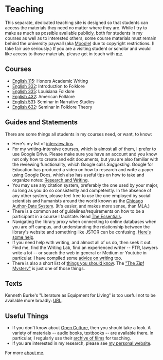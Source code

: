 # Teaching

This separate, dedicated teaching site is designed so that students can access the materials they need no matter where they are. While I try to make as much as possible available publicly, both for students in my courses as well as to interested others, some course materials must remain behind the university paywall (aka [Moodle][]) due to copyright restrictions. (I take fair use seriously.) If you are a visiting student or scholar and would like access to those materials, please get in touch with [me][].

[Moodle]: http://moodle.louisiana.edu/
[me]: http://johnlaudun.net/about/

## Courses

* [English 115](115/index.md): Honors Academic Writing
* [English 332](332/index.md): Introduction to Folklore
* [English 335](335/index.md): Louisiana Folklore
* [English 432](432/): American Folklore
* [English 531](531/index.md): Seminar in Narrative Studies
* [English 632](632/index.md): Seminar in Folklore Theory


## Guides and Statements

There are some things all students in my courses need, or want, to know:

* Here's my list of [interview tips](guides/interview_tips.md).
* For my writing-intensive courses, which is almost all of them, I prefer to use Google Drive. Please make sure you have an account and you know not only how to create and edit documents, but you are also familiar with the reviewing functionality, which Google calls *Suggesting*. Google for Education has produced a video on how to research and write a paper using Google Docs, which also has useful tips on how to take and organize notes: [Research and Writing](https://applieddigitalskills.withgoogle.com/c/college-and-continuing-education/en/research-and-writing/overview.html).
* You may use any citation system, preferably the one used by your major, so long as you do so consistently and competently. In the absence of any other system, please feel free to use the one employed by social scientists and humanists around the world known as the [Chicago Author-Date System](guides/cad.md). (It's easier, and makes more sense, than MLA.)
* There is a common set of guidelines/requirements on how to be a participant in a course I facilitate. Read [The Essentials](guides/essentials.md).
* Navigating the library proxy when connecting to online databases when you are off campus, and understanding the relationship between the library's website and something like JSTOR can be confusing. [Here's some help](guides/access.md).
* If you need help with writing, and almost all of us do, then seek it out. Find me, find the Writing Lab, find an experienced writer -- FTR, lawyers write a lot -- or search the web in general or Medium or Youtube in particular. I have compiled some [advice on writing](guides/writing.md) too.
* There is also a short list of [things you should know](guides/know.md). The ["The Zipf Mystery"](https://www.youtube.com/watch?v=fCn8zs912OE) is just one of those things.

## Texts

Kenneth Burke's "Literature as Equipment for Living" is too useful not to be available more broadly: [URL](./texts/Burke_1941.pdf).


## Useful Things

* If you don't know about [Open Culture][], then you should take a look. A variety of materials -- audio books, textbooks -- are available there. In particular, I regularly use their [archive of films][] for teaching.
* If you are interested in my research, please see [my personal website][JL.o].

[Open Culture]: http://www.openculture.com
[archive of films]: http://www.openculture.com/freemoviesonline
[JL.o]: http://johnlaudun.org/

[^1]: Not everything is on this website yet: migrations are slow processes, if only to simplify maintenance of materials. Fellow faculty should feel free to adapt / adopt any of the materials included here. No attribution is required -- but it would be great to get a note from you -- it will make my administration happy, and we all know how important it is to make administrators happy.

For more [about me](http://johnlaudun.net).
